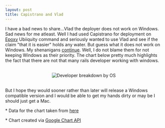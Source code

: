 ```yaml
---
layout: post
title: Capistrano and Vlad
---
```


I have a bad news to share...Vlad the deployer does not work on Windows. Sad news for me atleast. Well I had used Capistrano for deployment on [Epoxy](<http://epoxy.andhapp.com/>) Ubiiquity command and seriously wanted to use Vlad and see if the claim "that it is easier" holds any water. But guess what it does not work on Windows. My shenanigans [continue](<http://www.andhapp.com/blog/2009/03/29/cygwin-rspec-on-windows/>). Well, I do not blame them for not keeping Windows as their priority. The chart below pretty much highlights the fact that there are not that many rails developer working with windows.<br>

<center><br><img src="http://chart.apis.google.com/chart?chs=350x200&amp;chtt=Developer%20breakdown%20by%20OS&amp;chd=t:68,26.4,6.6&amp;cht=p3&amp;chdl=Mac|Linux%20or%20Unix|Windows&amp;chco=D01F3C,36393D,FFFF88" alt="Developer breakdown by OS"><br></center>

<br>

 But I hope they would sooner rather than later will release a Windows compatible version and I would be able to get my hands dirty or may be I should just get a Mac.

\* Data for the chart taken from [here](<http://rails-hosting.com/Result/SurveySummary.html>)<br>

 \* Chart created via [Google Chart API](<http://code.google.com/apis/chart/>)